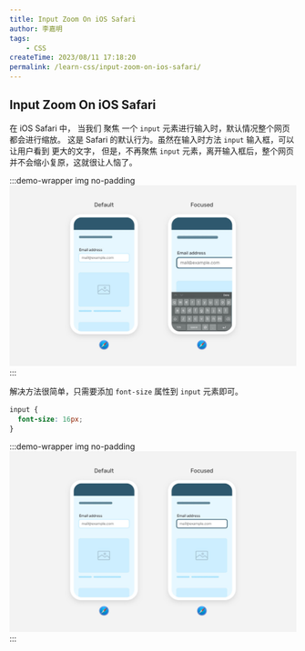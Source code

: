 ```yaml
---
title: Input Zoom On iOS Safari
author: 李嘉明
tags:
    - CSS
createTime: 2023/08/11 17:18:20
permalink: /learn-css/input-zoom-on-ios-safari/
---
```


## Input Zoom On iOS Safari

在 iOS Safari 中， 当我们 聚焦 一个 `input` 元素进行输入时，默认情况整个网页都会进行缩放。
这是 Safari 的默认行为。虽然在输入时方法 `input` 输入框，可以让用户看到 更大的文字，
但是，不再聚焦 `input` 元素，离开输入框后，整个网页并不会缩小复原，这就很让人恼了。

:::demo-wrapper img no-padding
<img src="/images/learn-css/input-zoom-ios.png" alt="input-zoom-on-ios-safari" />
:::

解决方法很简单，只需要添加 `font-size` 属性到 `input` 元素即可。

```css
input {
  font-size: 16px;
}
```

:::demo-wrapper img no-padding
<img src="/images/learn-css/input-zoom-ios-fix.png" alt="input-zoom-on-ios-safari" />
:::
